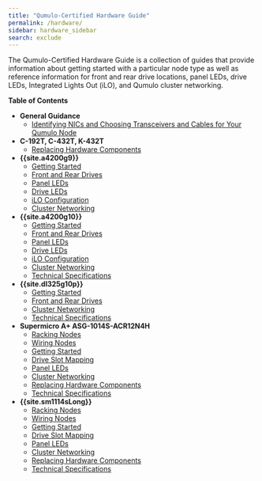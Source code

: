 ```yaml
---
title: "Qumulo-Certified Hardware Guide"
permalink: /hardware/
sidebar: hardware_sidebar
search: exclude
---
```


The Qumulo-Certified Hardware Guide is a collection of guides that provide information about getting started with a particular node type as well as reference information for front and rear drive locations, panel LEDs, drive LEDs, Integrated Lights Out (iLO), and Qumulo cluster networking.

**Table of Contents**
* **General Guidance**
  * [Identifying NICs and Choosing Transceivers and Cables for Your Qumulo Node](general-guidance/nics-transceivers-cables.md)
* **C-192T, C-432T, K-432T**
  * [Replacing Hardware Components](c-192t-c-432t-k-432t/replacing-hardware-components.md)
* **{{site.a4200g9}}**
  * [Getting Started](hpe-apollo-4200-gen9/getting-started.md)
  * [Front and Rear Drives](hpe-apollo-4200-gen9/front-rear-drives.md)
  * [Panel LEDs](hpe-apollo-4200-gen9/panel-leds.md)
  * [Drive LEDs](hpe-apollo-4200-gen9/drive-leds.md)
  * [iLO Configuration](hpe-apollo-4200-gen9/configuring-ilo.md)
  * [Cluster Networking](hpe-apollo-4200-gen9/networking-cluster.md)
* **{{site.a4200g10}}**
  * [Getting Started](hpe-apollo-4200-gen10/getting-started.md)
  * [Front and Rear Drives](hpe-apollo-4200-gen10/front-rear-drives.md)
  * [Panel LEDs](hpe-apollo-4200-gen10/panel-leds.md)
  * [Drive LEDs](hpe-apollo-4200-gen10/drive-leds.md)
  * [iLO Configuration](hpe-apollo-4200-gen10/configuring-ilo.md)
  * [Cluster Networking](hpe-apollo-4200-gen10/networking-cluster.md)
  * [Technical Specifications](hpe-apollo-4200-gen10/technical-specifications.md)
* **{{site.dl325g10p}}**
  * [Getting Started](hpe-dl325-gen10-plus/getting-started.md)
  * [Front and Rear Drives](hpe-dl325-gen10-plus/front-rear-drives.md)
  * [Cluster Networking](hpe-dl325-gen10-plus/networking-cluster.md)
  * [Technical Specifications](hpe-dl325-gen10-plus/technical-specifications.md)
* **Supermicro A+ ASG-1014S-ACR12N4H**
  * [Racking Nodes](supermicro-a-plus-asg-1014s-acr12n4h/racking-nodes.md)
  * [Wiring Nodes](supermicro-a-plus-asg-1014s-acr12n4h/wiring-nodes.md)
  * [Getting Started](supermicro-a-plus-asg-1014s-acr12n4h/getting-started.md)
  * [Drive Slot Mapping](supermicro-a-plus-asg-1014s-acr12n4h/drive-slot-mapping.md)
  * [Panel LEDs](supermicro-a-plus-asg-1014s-acr12n4h/panel-leds.md)
  * [Cluster Networking](supermicro-a-plus-asg-1014s-acr12n4h/networking-cluster.md)
  * [Replacing Hardware Components](supermicro-a-plus-asg-1014s-acr12n4h/replacing-hardware-components.md)
  * [Technical Specifications](supermicro-a-plus-asg-1014s-acr12n4h/technical-specifications.md)
* **{{site.sm1114sLong}}**
  * [Racking Nodes](supermicro-a-plus-wio-1114s-wn10rt/racking-nodes.md)
  * [Wiring Nodes](supermicro-a-plus-wio-1114s-wn10rt/wiring-nodes.md)
  * [Getting Started](supermicro-a-plus-wio-1114s-wn10rt/getting-started.md)
  * [Drive Slot Mapping](supermicro-a-plus-wio-1114s-wn10rt/drive-slot-mapping.md)
  * [Panel LEDs](supermicro-a-plus-wio-1114s-wn10rt/panel-leds.md)
  * [Cluster Networking](supermicro-a-plus-wio-1114s-wn10rt/networking-cluster.md)
  * [Replacing Hardware Components](supermicro-a-plus-wio-1114s-wn10rt/replacing-hardware-components.md)
  * [Technical Specifications](supermicro-a-plus-wio-1114s-wn10rt/technical-specifications.md)
